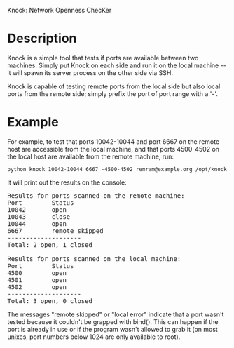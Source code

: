 Knock: Network Openness ChecKer

# Description

Knock is a simple tool that tests if ports are available between two machines.
Simply put Knock on each side and run it on the local machine -- it will spawn
its server process on the other side via SSH.

Knock is capable of testing remote ports from the local side but also local
ports from the remote side; simply prefix the port of port range with a '-'.

# Example

For example, to test that ports 10042-10044 and port 6667 on the remote host
are accessible from the local machine, and that ports 4500-4502 on the local
host are available from the remote machine, run:

    python knock 10042-10044 6667 -4500-4502 remram@example.org /opt/knock

It will print out the results on the console:

<pre>
Results for ports scanned on the remote machine:
Port        Status
10042       open
10043       close
10044       open
6667        remote skipped
--------------------
Total: 2 open, 1 closed

Results for ports scanned on the local machine:
Port        Status
4500        open
4501        open
4502        open
--------------------
Total: 3 open, 0 closed
</pre>

The messages "remote skipped" or "local error" indicate that a port wasn't
tested because it couldn't be grapped with bind(). This can happen if the port
is already in use or if the program wasn't allowed to grab it (on most unixes,
port numbers below 1024 are only available to root).
